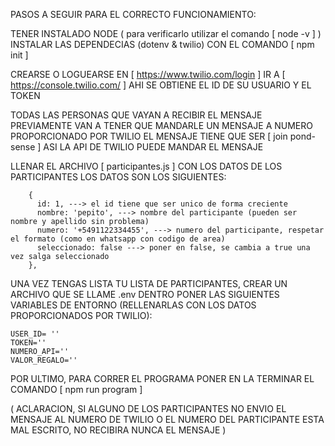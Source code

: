 PASOS A SEGUIR PARA EL CORRECTO FUNCIONAMIENTO:

TENER INSTALADO NODE ( para verificarlo utilizar el comando [  node -v ] )
INSTALAR LAS DEPENDECIAS (dotenv & twilio) CON EL COMANDO [  npm init ]

CREARSE O LOGUEARSE EN [ https://www.twilio.com/login ]
IR A [ https://console.twilio.com/ ] AHI SE OBTIENE EL ID DE SU USUARIO Y EL TOKEN

TODAS LAS PERSONAS QUE VAYAN A RECIBIR EL MENSAJE PREVIAMENTE VAN A TENER QUE MANDARLE UN MENSAJE A NUMERO PROPORCIONADO POR TWILIO
EL MENSAJE TIENE QUE SER [ join pond-sense ] ASI LA API DE TWILIO PUEDE MANDAR EL MENSAJE

LLENAR EL ARCHIVO [ participantes.js ] CON LOS DATOS DE LOS PARTICIPANTES
LOS DATOS SON LOS SIGUIENTES:
```
    {
      id: 1, ---> el id tiene que ser unico de forma creciente
      nombre: 'pepito', ---> nombre del participante (pueden ser nombre y apellido sin problema)
      numero: '+5491122334455', ---> numero del participante, respetar el formato (como en whatsapp con codigo de area)
      seleccionado: false ---> poner en false, se cambia a true una vez salga seleccionado     
    },
```
UNA VEZ TENGAS LISTA TU LISTA DE PARTICIPANTES, CREAR UN ARCHIVO QUE SE LLAME .env
DENTRO PONER LAS SIGUIENTES VARIABLES DE ENTORNO (RELLENARLAS CON LOS DATOS PROPORCIONADOS POR TWILIO):
```
USER_ID= ''
TOKEN=''
NUMERO_API='' 
VALOR_REGALO=''
```

POR ULTIMO, PARA CORRER EL PROGRAMA PONER EN LA TERMINAR EL COMANDO [ npm run program ]

( ACLARACION, SI ALGUNO DE LOS PARTICIPANTES NO ENVIO EL MENSAJE AL NUMERO DE TWILIO O EL NUMERO DEL PARTICIPANTE ESTA MAL ESCRITO, NO RECIBIRA NUNCA EL MENSAJE )
